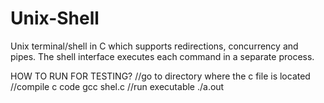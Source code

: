 # Unix-Shell
Unix terminal/shell in C which supports redirections, concurrency and pipes. The shell interface executes each command in a separate process.

HOW TO RUN FOR TESTING?
//go to directory where the c file is located
//compile c code
gcc shel.c
//run executable 
./a.out
